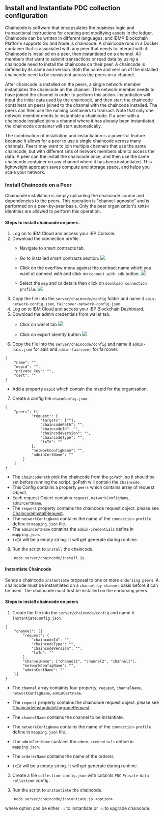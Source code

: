## Install and Instantiate PDC collection configuration
Chaincode is software that encapsulates the business logic and transactional instructions for creating and modifying assets in the ledger. Chaincode can be written in different languages, and IBM® Blockchain Platform supports Go and Node.js chaincode. A chaincode runs in a Docker container that is associated with any peer that needs to interact with it.
Chaincode is installed on a peer, then instantiated on a channel. All members that want to submit transactions or read data by using a chaincode need to install the chaincode on their peer. A chaincode is defined by its name and version. Both the name and version of the installed chaincode need to be consistent across the peers on a channel.

After chaincode is installed on the peers, a single network member instantiates the chaincode on the channel. The network member needs to have joined the channel in order to perform this action. Instantiation will input the initial data used by the chaincode, and then start the chaincode containers on peers joined to the channel with the chaincode installed. The peers can then use the running containers to transact. Note that only one network member needs to instantiate a chaincode. If a peer with a chaincode installed joins a channel where it has already been instantiated, the chaincode container will start automatically.

The combination of installation and instantiation is a powerful feature because it allows for a peer to use a single chaincode across many channels. Peers may want to join multiple channels that use the same chaincode, but with different sets of network members able to access the data. A peer can the install the chaincode once, and then use the same chaincode container on any channel where it has been instantiated. This lightweight approach saves compute and storage space, and helps you scale your network.

### Install Chaincode on a Peer

Chaincode installation is simply uploading the chaincode source and dependencies to the peers. This operation is "channel-agnostic" and is performed on a peer-by-peer basis. Only the peer organization's `ADMIN` identities are allowed to perform this operation. 

#### Steps to install chaincode on peers.
1. Log on to IBM Cloud and access your IBP Console.
2. Download the connection profile.
	* Navigate to smart contracts tab.
	* Go to installed smart contracts section.
	![](./Readme/img1.png)

	* Click on the overflow menu against the contract name which you want ot connect with and click on `connect with sdk` button.
	![](./Readme/img2.png)

	* Select the `msp` and `CA` details then click on `download connection profile`. 
	![](./Readme/img3.png)
3. Copy the file into the `server/chaincode/config` folder and name it `aais-network-config.json`, `faircover-network-config.json`.
4. Log on to IBM Cloud and access your IBP Blockchain Dashboard.
5. Download the admin credentials from wallet tab.
	* Click on wallet tab
	 ![](./Readme/img4.png)

	 * Click on export identity button
	 ![](./Readme/img5.png)
6. Copy the file into the `server/chaincode/config` and name it `admin-aais.json` for aais and `admin-faircover` for faircover.
```
{
    "name": "",
    "mspid": "",
    "private_key": "",
    "cert": ""
}
```
	
	
* Add a property `mspid` which contain the mspid for the organisation.

7. Create a config file `chainConfig.json`.
```
{
    "peers": [{
            "request": {
                "targets": [""],
                "chaincodePath": "",
                "chaincodeId": "",
                "chaincodeVersion": "",
                "chaincodeType": "",
                "txId": ""
            },
            "networkConfigName": "",
            "adminCertName": ""
        }
    ]
}
```
 * The `ChaincodePath` pick the chaincode from the `goPath`, so it should be set before running the script. goPath will contain the `Chaincode`.
 * This Config contains a property `peers` which contains array of request Object.
 * Each request Object contains `request`, `networkConfigName`, `adminCertName`.
 * The `request` property  contains the chaincode request object. please see  [ChaincodeInstallRequest](https://fabric-sdk-node.github.io/release-1.4/global.html#ChaincodeInstallRequest).
 * The `networkConfigName` contains the name of the `connection-profile` define in `mapping.json` file.
 * The `adminCertName` conatins the `admin-credentials` define in `mapping.json`.  
  * `txId` will be a empty string. It will get generate during runtime.

8. Run the script to `install` the chaincode.
```
	node server/chaincode/install.js.
```

#### Instantiate Chaincode
Sends a chaincode `instantiate` proposal to one or more `endorsing peers`. A chaincode must be instantiated on a `channel-by-channel` basis before it can be used. The chaincode must first be installed on the endorsing peers. 
#### Steps to install chaincode on peers
1. Create the file into the `server/chaincode/config` and name it `instantiateConfig.json`.
```
{
    "channel": [{
        "request": {
            "chaincodeId": "",
            "chaincodeType": "",
            "chaincodeVersion": "",
            "txId": ""
        },
        "channelName": ["channel1", "channel2", "channel3"],
        "networkConfigName": "",
        "adminCertName": ""
    }]
}
```
* The `channel` array containts four property, `request`, `channelName`, `networkConfigName`, `adminCertname`.
* The `request` property  contains the chaincode request object. please see  [ChaincodeInstantiateUpgradeRequest](https://fabric-sdk-node.github.io/release-1.4/global.html#ChaincodeInstantiateUpgradeRequest).
* The `channelName` contains the channel to be instantiate.
* The `networkConfigName` contains the name of the `connection-profile` define in `mapping.json` file.
* The `adminCertName` contains the `admin-credentials` define in `mapping.json`.
* The `ordererName` contains the name of the orderer.
 
 * `txId` will be a empty string. It will get generate during runtime.

 2. Create a file `collection-config.json` with cotaints `PDC` `Private data collection` config. 

 3. Run the script to `Instantiate` the chaincode.
```
	node server/chaincode/instantiate.js <option>
```
where option can be either `-i` to instantiate or `-u` to upgrade chaincode.
